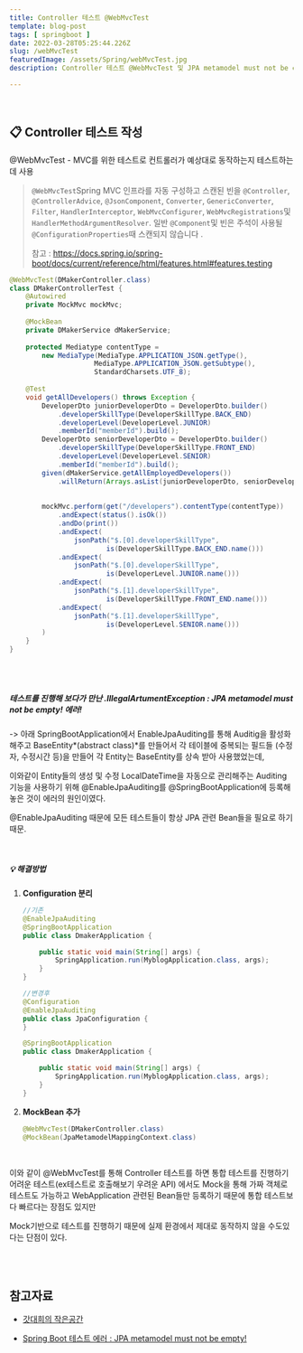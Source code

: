```yaml
---
title: Controller 테스트 @WebMvcTest
template: blog-post
tags: [ springboot ]
date: 2022-03-28T05:25:44.226Z
slug: /webMvcTest
featuredImage: /assets/Spring/webMvcTest.jpg
description: Controller 테스트 @WebMvcTest 및 JPA metamodel must not be empty! 에러 해결기록

---
```




</br>

## 📋 Controller 테스트 작성

@WebMvcTest - MVC를 위한 테스트로 컨트롤러가 예상대로 동작하는지 테스트하는데 사용

> `@WebMvcTest`Spring MVC 인프라를 자동 구성하고 스캔된 빈을 `@Controller`, `@ControllerAdvice`, `@JsonComponent`, `Converter`, `GenericConverter`, `Filter`, `HandlerInterceptor`, `WebMvcConfigurer`, `WebMvcRegistrations`및 `HandlerMethodArgumentResolver`. 일반 `@Component`및 빈은 주석이 사용될 `@ConfigurationProperties`때 스캔되지 않습니다 . 
>
> 참고 : https://docs.spring.io/spring-boot/docs/current/reference/html/features.html#features.testing

```java
@WebMvcTest(DMakerController.class)
class DMakerControllerTest {
    @Autowired
    private MockMvc mockMvc;
    
    @MockBean
    private DMakerService dMakerService;
    
    protected Mediatype contentType = 
        new MediaType(MediaType.APPLICATION_JSON.getType(),
                     MediaType.APPLICATION_JSON.getSubtype(),
                     StandardCharsets.UTF_8);
    
    @Test
    void getAllDevelopers() throws Exception {
        DeveloperDto juniorDeveloperDto = DeveloperDto.builder()
            .developerSkillType(DeveloperSkillType.BACK_END)
            .developerLevel(DeveloperLevel.JUNIOR)
            .memberId("memberId").build();
        DeveloperDto seniorDeveloperDto = DeveloperDto.builder()
            .developerSkillType(DeveloperSkillType.FRONT_END)
            .developerLevel(DeveloperLevel.SENIOR)
            .memberId("memberId").build();
        given(dMakerService.getAllEmployedDevelopers())
            .willReturn(Arrays.asList(juniorDeveloperDto, seniorDeveloperDto));
        
        
        mockMvc.perform(get("/developers").contentType(contentType))
            .andExpect(status().isOk())
            .andDo(print())
            .andExpect(
            	jsonPath("$.[0].developerSkillType",
                        is(DeveloperSkillType.BACK_END.name()))
            .andExpect(
            	jsonPath("$.[0].developerSkillType",
                        is(DeveloperLevel.JUNIOR.name()))
            .andExpect(
            	jsonPath("$.[1].developerSkillType",
                        is(DeveloperSkillType.FRONT_END.name()))
            .andExpect(
            	jsonPath("$.[1].developerSkillType",
                        is(DeveloperLevel.SENIOR.name()))
        )
    }
}
```



</br>

</br>

##### 테스트를 진행해 보다가 만난 .IllegalArtumentException : JPA metamodel must not be empty! 에러!

-> 아래 SpringBootApplication에서 EnableJpaAuditing를 통해 Auditig을 활성화해주고 BaseEntity*(abstract class)*를 만들어서 각 테이블에 중복되는 필드들 (수정자, 수정시간 등)을 만들어 각 Entity는 BaseEntity를 상속 받아 사용했었는데,

이와같이 Entity들의 생성 및 수정 LocalDateTime을 자동으로 관리해주는 Auditing 기능을 사용하기 위해 @EnableJpaAuditing를 @SpringBootApplication에 등록해놓은 것이 에러의 원인이였다.

@EnableJpaAuditing 때문에 모든 테스트들이 항상 JPA 관련 Bean들을 필요로 하기 때문.

</br>

##### 💡 해결방법 

1. **Configuration 분리**

   ```java
   //기존
   @EnableJpaAuditing
   @SpringBootApplication
   public class DmakerApplication {
   
       public static void main(String[] args) {
           SpringApplication.run(MyblogApplication.class, args);
       }
   }
   ```

   ```java
   //변경후
   @Configuration
   @EnableJpaAuditing
   public class JpaConfiguration {  
   }
   
   @SpringBootApplication
   public class DmakerApplication {
   
       public static void main(String[] args) {
           SpringApplication.run(MyblogApplication.class, args);
       }
   }
   ```

2. **MockBean 추가**

   ```java
   @WebMvcTest(DMakerController.class)
   @MockBean(JpaMetamodelMappingContext.class)
   ```

</br>

이와 같이 @WebMvcTest를 통해 Controller 테스트를 하면 통합 테스트를 진행하기 어려운 테스트(ex테스트로 호출해보기 우려운 API) 에서도 Mock을 통해 가짜 객체로 테스트도 가능하고 WebApplication 관련된 Bean들만 등록하기 때문에 통합 테스트보다 빠르다는 장점도 있지만

Mock기반으로 테스트를 진행하기 때문에 실제 환경에서 제대로 동작하지 않을 수도있다는 단점이 있다.



</br>

</br>

## 참고자료

- [갓대희의 작은공간](https://goddaehee.tistory.com/212)

- [Spring Boot 테스트 에러 : JPA metamodel must not be empty!](https://xlffm3.github.io/spring%20&%20spring%20boot/JPAError/)

